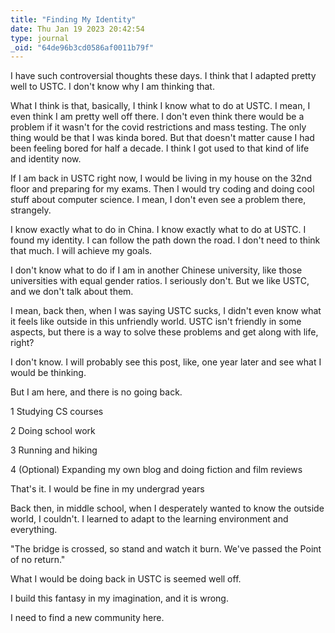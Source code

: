 ```yaml
---
title: "Finding My Identity"
date: Thu Jan 19 2023 20:42:54
type: journal
_oid: "64de96b3cd0586af0011b79f"
---
```

I have such controversial thoughts these days. I think that I adapted
pretty well to USTC. I don\'t know why I am thinking that.

What I think is that, basically, I think I know what to do at USTC. I
mean, I even think I am pretty well off there. I don\'t even think there
would be a problem if it wasn\'t for the covid restrictions and mass
testing. The only thing would be that I was kinda bored. But that
doesn\'t matter cause I had been feeling bored for half a decade. I
think I got used to that kind of life and identity now.

If I am back in USTC right now, I would be living in my house on the
32nd floor and preparing for my exams. Then I would try coding and doing
cool stuff about computer science. I mean, I don\'t even see a problem
there, strangely.

I know exactly what to do in China. I know exactly what to do at USTC. I
found my identity. I can follow the path down the road. I don\'t need to
think that much. I will achieve my goals.

I don\'t know what to do if I am in another Chinese university, like
those universities with equal gender ratios. I seriously don\'t. But we
like USTC, and we don\'t talk about them.

I mean, back then, when I was saying USTC sucks, I didn\'t even know
what it feels like outside in this unfriendly world. USTC isn\'t
friendly in some aspects, but there is a way to solve these problems and
get along with life, right?

I don\'t know. I will probably see this post, like, one year later and
see what I would be thinking.

But I am here, and there is no going back.

1 Studying CS courses

2 Doing school work

3 Running and hiking

4 (Optional) Expanding my own blog and doing fiction and film reviews

That\'s it. I would be fine in my undergrad years

Back then, in middle school, when I desperately wanted to know the
outside world, I couldn\'t. I learned to adapt to the learning
environment and everything.

\"The bridge is crossed, so stand and watch it burn. We\'ve passed the
Point of no return.\"

What I would be doing back in USTC is seemed well off.

I build this fantasy in my imagination, and it is wrong.

I need to find a new community here.
